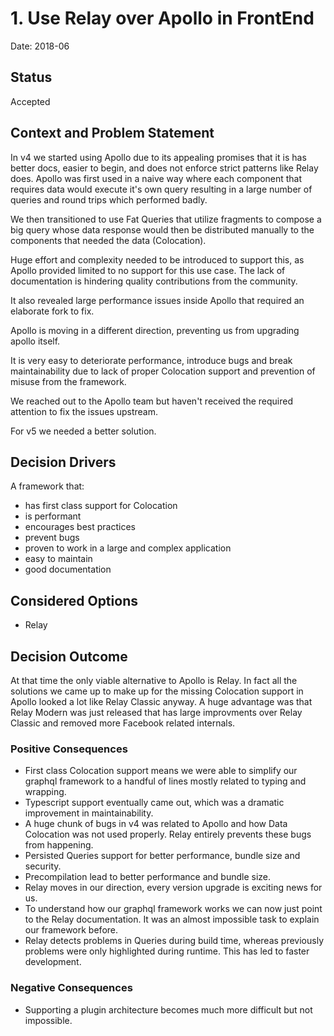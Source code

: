# 1. Use Relay over Apollo in FrontEnd

Date: 2018-06

## Status

Accepted

## Context and Problem Statement

In v4 we started using Apollo due to its appealing promises that it is has better docs, easier to begin, and does not enforce strict patterns like Relay does. Apollo was first used in a naive way where each component that requires data would execute it's own query resulting in a large number of queries and round trips which performed badly.

We then transitioned to use Fat Queries that utilize fragments to compose a big query whose data response would then be distributed manually to the components that needed the data (Colocation).

Huge effort and complexity needed to be introduced to support this, as Apollo provided limited to no support for this use case. The lack of documentation is hindering quality contributions from the community.

It also revealed large performance issues inside Apollo that required an elaborate fork to fix.

Apollo is moving in a different direction, preventing us from upgrading apollo itself.

It is very easy to deteriorate performance, introduce bugs and break maintainability due to lack of proper Colocation support and prevention of misuse from the framework.

We reached out to the Apollo team but haven't received the required attention to fix the issues upstream.

For v5 we needed a better solution.


## Decision Drivers

A framework that:

- has first class support for Colocation
- is performant
- encourages best practices
- prevent bugs
- proven to work in a large and complex application
- easy to maintain
- good documentation

## Considered Options

* Relay

## Decision Outcome

At that time the only viable alternative to Apollo is Relay. In fact all the solutions we came up to make up for the missing Colocation support in Apollo looked a lot like Relay Classic anyway. A huge advantage was that Relay Modern was just released that has large improvments over Relay Classic and removed more Facebook related internals.

### Positive Consequences

* First class Colocation support means we were able to simplify our graphql framework to a handful of lines mostly related to typing and wrapping.
* Typescript support eventually came out, which was a dramatic improvement in maintainability.
* A huge chunk of bugs in v4 was related to Apollo and how Data Colocation was not used properly. Relay entirely prevents these bugs from happening.
* Persisted Queries support for better performance, bundle size and security.
* Precompilation lead to better performance and bundle size.
* Relay moves in our direction, every version upgrade is exciting news for us.
* To understand how our graphql framework works we can now just point to the Relay documentation. It was an almost impossible task to explain our framework before.
* Relay detects problems in Queries during build time, whereas previously problems were only highlighted during runtime. This has led to faster development.

### Negative Consequences

* Supporting a plugin architecture becomes much more difficult but not impossible.

